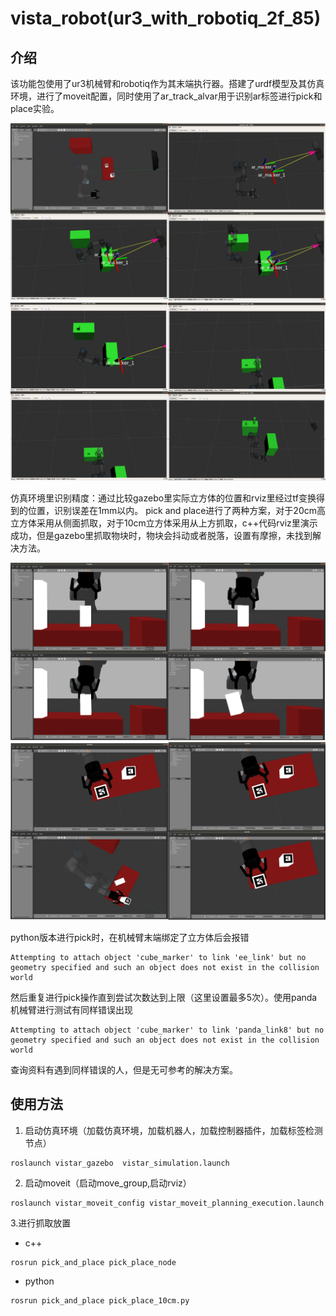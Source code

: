 # vista_robot(ur3_with_robotiq_2f_85)

## 介绍

该功能包使用了ur3机械臂和robotiq作为其末端执行器。搭建了urdf模型及其仿真环境，进行了moveit配置，同时使用了ar_track_alvar用于识别ar标签进行pick和place实验。

![抓取第一个物块](./media/pickdemo1.png "抓取第一个物块")
![抓取第二个物块](./media/pickdemo2.png "抓取第二个物块")


仿真环境里识别精度：通过比较gazebo里实际立方体的位置和rviz里经过tf变换得到的位置，识别误差在1mm以内。
pick and place进行了两种方案，对于20cm高立方体采用从侧面抓取，对于10cm立方体采用从上方抓取，c++代码rviz里演示成功，但是gazebo里抓取物块时，物块会抖动或者脱落，设置有摩擦，未找到解决方法。

![抓取第一个物块](./media/gazebodemo1.png "抓取第一个物块")
![抓取第二个物块](./media/gazebodemo2.png "抓取第二个物块")

python版本进行pick时，在机械臂末端绑定了立方体后会报错
```
Attempting to attach object 'cube_marker' to link 'ee_link' but no geometry specified and such an object does not exist in the collision world
```
然后重复进行pick操作直到尝试次数达到上限（这里设置最多5次）。使用panda机械臂进行测试有同样错误出现
```
Attempting to attach object 'cube_marker' to link 'panda_link8' but no geometry specified and such an object does not exist in the collision world
```
查询资料有遇到同样错误的人，但是无可参考的解决方案。

## 使用方法

1. 启动仿真环境（加载仿真环境，加载机器人，加载控制器插件，加载标签检测节点）

```
roslaunch vistar_gazebo  vistar_simulation.launch
```

2. 启动moveit（启动move_group,启动rviz）

```
roslaunch vistar_moveit_config vistar_moveit_planning_execution.launch
```

​3.进行抓取放置

-  c++
```
rosrun pick_and_place pick_place_node
```
- python

```
rosrun pick_and_place pick_place_10cm.py
```



